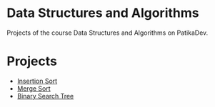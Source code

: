 # Data Structures and Algorithms
Projects of the course Data Structures and Algorithms on PatikaDev.
# Projects
* [Insertion Sort]()
* [Merge Sort]()
* [Binary Search Tree]()
